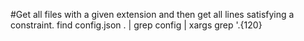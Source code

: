 #Get all files with a given extension and then get all lines satisfying a constraint.
find config.json . | grep config | xargs grep '.\{120\}
